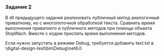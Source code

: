 ### Задание 2

В dll предыдущего задания реализовать публичный метод аналогичный приватному, но с многопоточной обработкой текста. Сравнить время выполнения приватного и публичного методов при помощи объекта StopWach. Вместе с кодом прислать время выполнения методов.

Если нужно запустить в режиме Debug, требуется добавить text.txt в \digital-design-test\bin\Debug\net6.0
